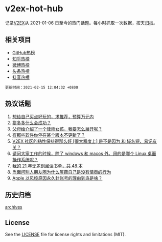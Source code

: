 # v2ex-hot-hub

 记录[V2EX](https://www.v2ex.com/)从 2021-01-06 日至今的热门话题。每小时抓取一次数据，按天[归档](archives)。
 
 ## 相关项目

- [GitHub热榜](https://github.com/lonnyzhang423/github-hot-hub)
- [知乎热榜](https://github.com/lonnyzhang423/zhihu-hot-hub)
- [微博热榜](https://github.com/lonnyzhang423/weibo-hot-hub)
- [头条热榜](https://github.com/lonnyzhang423/toutiao-hot-hub)
- [抖音热榜](https://github.com/lonnyzhang423/douyin-hot-hub)


 `更新时间：2021-02-15 12:04:32 +0800`

## 热议话题

1. [想给自己买点好玩的，求推荐，预算万元内](https://www.v2ex.com/t/753313)
1. [拼多多什么会成功？](https://www.v2ex.com/t/753323)
1. [父母给介绍了一个律师女孩，我要怎么展开呢？](https://www.v2ex.com/t/753263)
1. [有那些软件你停在某个版本不更新了？](https://www.v2ex.com/t/753273)
1. [V2EX 社区的粘性保持得那么好 [很大程度上] 是不是因为 和 域名短、易记有关？](https://www.v2ex.com/t/753340)
1. [请问大家工作的时候，除了 windows 和 macos 外，用的是哪个 Linux 桌面操作系统呢？](https://www.v2ex.com/t/753283)
1. [我的 21 年无差别阅读书单，共 48 本](https://www.v2ex.com/t/753268)
1. [当面问别人朋友圈为什么屏蔽自己是没有情商的行为](https://www.v2ex.com/t/753261)
1. [Apple 以风控原因永久封账号的理由到底是啥？](https://www.v2ex.com/t/753265)

## 历史归档

[archives](archives)

## License

See the [LICENSE](LICENSE) file for license rights and limitations (MIT).
